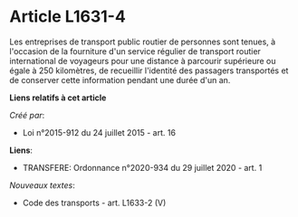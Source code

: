 # Article L1631-4

Les entreprises de transport public routier de personnes sont tenues, à l'occasion de la fourniture d'un service régulier de
transport routier international de voyageurs pour une distance à parcourir supérieure ou égale à 250 kilomètres, de
recueillir l'identité des passagers transportés et de conserver cette information pendant une durée d'un an.

**Liens relatifs à cet article**

_Créé par_:

  - Loi n°2015-912 du 24 juillet 2015 - art. 16

**Liens**:

  - TRANSFERE: Ordonnance n°2020-934 du 29 juillet 2020 - art. 1

_Nouveaux textes_:

  - Code des transports - art. L1633-2 (V)
